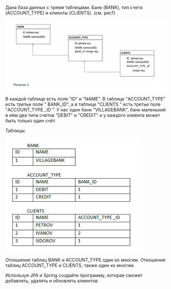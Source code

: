 Дана база данных с тремя таблицами. Банк (BANK), тип счета (ACCOUNT_TYPE) и клиенты (CLIENTS). (см. рис1)

![рис1](README_SRC/1.png)

В каждой таблице есть поля "ID" и "NAME". В таблице "ACCOUNT_TYPE" есть третье поле " BANK_ID", а в таблице "CLIENTS " есть третье поле "ACCOUNT_TYPE _ID ".
У нас один банк "VILLAGEBANK", банк маленький в нём два типа счетов "DEBIT" и "CREDIT" и у каждого клиента может быть только один счёт.

Таблицы:

![рис2](README_SRC/2.png)

Отношение таблиц BANK и ACCOUNT_TYPE один ко многим. Отношение таблиц ACCOUNT_TYPE и CLIENTS, также один ко многим.

Используя JPA и Spring создайте программу, которая сможет добавлять, удалять и обновлять клиентов.